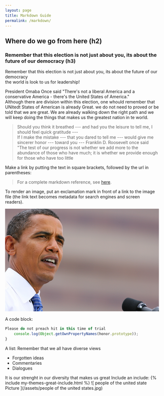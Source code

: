 ```yaml
---
layout: page
title: Markdown Guide
permalink: /markdown/
---
```


## Where do we go from here (h2)

### Remember that this election is not just about you, its about the future of our democracy (h3)

Remember that this election is not just about you, its about the future of our democracy   
the world is look to us for leadership!

President Omaba Once said "There's not a liberal America and a conservative America - there's the United States of America."  
Although there are division within this election, one whould remember that UNitedt States of American is already Great. we do not need to proved or be told that we are great. We are already walking down the right path and we will keep doing the things that makes us the greatest nation in te world.



> Should you think it breathed --- and had you the leisure to tell me, I should feel quick gratitude ---  
> If I make the mistake --- that you dared to tell me --- would give me sincerer honor --- toward you --- 
>Franklin D. Roosevelt once said "The test of our progress is not whether we add more to the abundance of those who have much; it is whether we provide enough for those who have too little 

Make a link by putting the text in square brackets, followed by the url in parentheses:

> For a complete markdown reference, see [here](http://kramdown.gettalong.org/syntax.html#link-definitions).

To render an image, put an exclamation mark in front of a link to the image file (the link text becomes metadata for search engines and screen readers).

![ Obama Picture ](/assets/image.jpg)

A code block:

```js
Please do not preach hit in this time of trial 
	console.log(Object.getOwnPropertyNames(honor.prototype));
}
```

A list: Remember that we all have diverse views 

- Forgotten ideas
- Commentaries
- Dialogues


It is our strenght in our diversity that makes us great
Include an include:
{% include my-themes-great-include.html %}
![ people of the united state Picture ](/assets/people of the united states.jpg)


